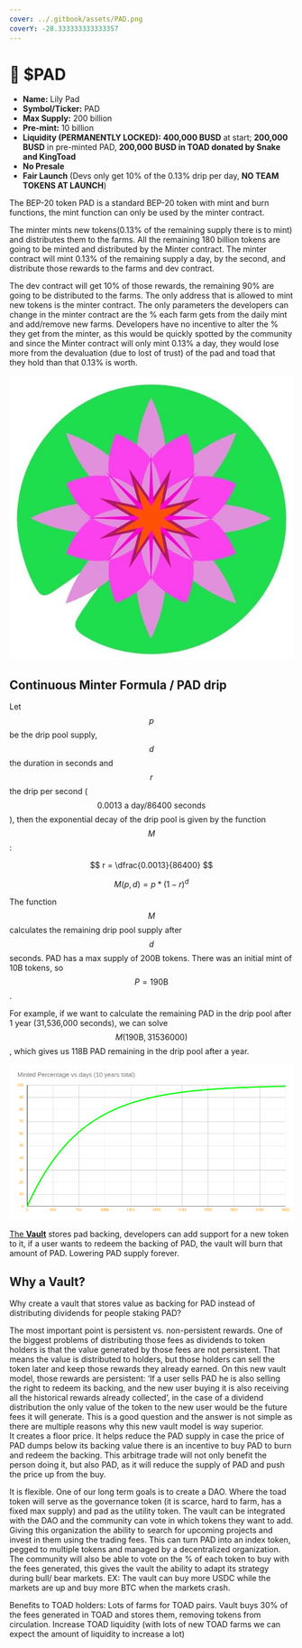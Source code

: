 ```yaml
---
cover: ../.gitbook/assets/PAD.png
coverY: -28.333333333333357
---
```


# 🌺 $PAD

- **Name:** Lily Pad
- **Symbol/Ticker:** PAD
- **Max Supply:** 200 billion
- **Pre-mint:** 10 billion
- **Liquidity (PERMANENTLY LOCKED):** **400,000 BUSD** at start; **200,000 BUSD** in pre-minted PAD, **200,000 BUSD in TOAD donated by Snake and KingToad**
- **No Presale**
- **Fair Launch** (Devs only get 10% of the 0.13% drip per day, **NO TEAM TOKENS AT LAUNCH**)



The BEP-20 token PAD is a standard BEP-20 token with mint and burn functions, the mint function can only be used by the minter contract.

The minter mints new tokens(0.13% of the remaining supply there is to mint) and distributes them to the farms. All the remaining 180 billion tokens are going to be minted and distributed by the Minter contract. The minter contract will mint 0.13% of the remaining supply a day, by the second, and distribute those rewards to the farms and dev contract.

The dev contract will get 10% of those rewards, the remaining 90% are going to be distributed to the farms. The only address that is allowed to mint new tokens is the minter contract. The only parameters the developers can change in the minter contract are the % each farm gets from the daily mint and add/remove new farms. Developers have no incentive to alter the % they get from the minter, as this would be quickly spotted by the community and since the Minter contract will only mint 0.13% a day, they would lose more from the devaluation (due to lost of trust) of the pad and toad that they hold than that 0.13% is worth.

![](<../.gitbook/assets/image (3).png>)


## Continuous Minter Formula / PAD drip

Let $$p$$ be the drip pool supply, $$d$$ the duration in seconds and $$r$$ the drip per second ($$0.0013\text{ a day} / 86400\text{ seconds}$$), then the 
exponential decay of the drip pool is given by the function $$M$$:

$$
r = \dfrac{0.0013}{86400}
$$

$$
M(p, d) = p * (1 - r) ^ d
$$

The function $$M$$ calculates the remaining drip pool supply after $$d$$ seconds. PAD has a max supply of 200B tokens. There was an initial mint of 10B tokens, so $$P = 190\text{B}$$.

For example, if we want to calculate the remaining PAD in the drip pool after 1 year (31,536,000 seconds), we can solve $$M(190\text{B}, 31536000)$$, which gives us 118B PAD remaining in the drip pool after a year.

![](<../.gitbook/assets/image (2) (1).png>)

[The **Vault**](the-vault.md) stores pad backing, developers can add support for a new token to it, if a user wants to redeem the backing of PAD, the vault will burn that amount of PAD. Lowering PAD supply forever.

## Why a Vault?

Why create a vault that stores value as backing for PAD instead of distributing dividends for people staking PAD?

The most important point is persistent vs. non-persistent rewards. One of the biggest problems of distributing those fees as dividends to token holders is that the value generated by those fees are not persistent. That means the value is distributed to holders, but those holders can sell the token later and keep those rewards they already earned. On this new vault model, those rewards are persistent: ‘If a user sells PAD he is also selling the right to redeem its backing, and the new user buying it is also receiving all the historical rewards already collected’, in the case of a dividend distribution the only value of the token to the new user would be the future fees it will generate. This is a good question and the answer is not simple as there are multiple reasons why this new vault model is way superior.\
It creates a floor price. It helps reduce the PAD supply in case the price of PAD dumps below its backing value there is an incentive to buy PAD to burn and redeem the backing. This arbitrage trade will not only benefit the person doing it, but also PAD, as it will reduce the supply of PAD and push the price up from the buy.

It is flexible. One of our long term goals is to create a DAO. Where the toad token will serve as the governance token (it is scarce, hard to farm, has a fixed max supply) and pad as the utility token. The vault can be integrated with the DAO and the community can vote in which tokens they want to add. Giving this organization the ability to search for upcoming projects and invest in them using the trading fees. This can turn PAD into an index token, pegged to multiple tokens and managed by a decentralized organization.\
The community will also be able to vote on the % of each token to buy with the fees generated, this gives the vault the ability to adapt its strategy during bull/ bear markets. EX: The vault can buy more USDC while the markets are up and buy more BTC when the markets crash.

Benefits to TOAD holders: Lots of farms for TOAD pairs. Vault buys 30% of the fees generated in TOAD and stores them, removing tokens from circulation. Increase TOAD liquidity (with lots of new TOAD farms we can expect the amount of liquidity to increase a lot)
